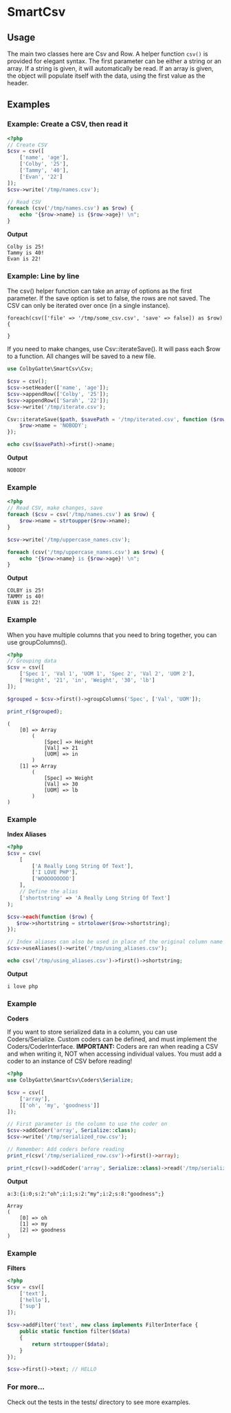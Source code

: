 # SmartCsv

## Usage
The main two classes here are Csv and Row.
A helper function `csv()` is provided for elegant syntax. The first parameter can be either a string or an array. If a string is given, it will automatically be read. If an array is given, the object will populate itself with the data, using the first value as the header.

## Examples
### Example: Create a CSV, then read it
```php
<?php
// Create CSV
$csv = csv([
    ['name', 'age'],
    ['Colby', '25'],
    ['Tammy', '40'],
    ['Evan', '22']
]);
$csv->write('/tmp/names.csv');

// Read CSV
foreach (csv('/tmp/names.csv') as $row) {
    echo "{$row->name} is {$row->age}! \n";
}
```
__Output__
```
Colby is 25!
Tammy is 40!
Evan is 22!
```

### Example: Line by line
The csv() helper function can take an array of options as the first parameter.
If the save option is set to false, the rows are not saved. The CSV can only be iterated over once (in a single instance).
```
foreach(csv(['file' => '/tmp/some_csv.csv', 'save' => false]) as $row) {
    
}
```

If you need to make changes, use Csv::iterateSave(). It will pass each $row to a function. All changes will be saved to a new file.
```php
use ColbyGatte\SmartCsv\Csv;

$csv = csv();
$csv->setHeader(['name', 'age']);
$csv->appendRow(['Colby', '25']);
$csv->appendRow(['Sarah', '22']);
$csv->write('/tmp/iterate.csv');

Csv::iterateSave($path, $savePath = '/tmp/iterated.csv', function ($row) {
    $row->name = 'NOBODY';
});

echo csv($savePath)->first()->name;
```
__Output__
```
NOBODY
```

### Example
```php
<?php
// Read CSV, make changes, save
foreach ($csv = csv('/tmp/names.csv') as $row) {
    $row->name = strtoupper($row->name);
}

$csv->write('/tmp/uppercase_names.csv');

foreach (csv('/tmp/uppercase_names.csv') as $row) {
    echo "{$row->name} is {$row->age}! \n";
}
```
__Output__
```        
COLBY is 25!
TAMMY is 40!
EVAN is 22!
```
### Example
When you have multiple columns that you need to bring together, you can use groupColumns().
```php
<?php
// Grouping data
$csv = csv([
    ['Spec 1', 'Val 1', 'UOM 1', 'Spec 2', 'Val 2', 'UOM 2'],
    ['Height', '21', 'in', 'Weight', '30', 'lb']
]);

$grouped = $csv->first()->groupColumns('Spec', ['Val', 'UOM']);

print_r($grouped);
```

```
(
    [0] => Array
        (
            [Spec] => Height
            [Val] => 21
            [UOM] => in
        )
    [1] => Array
        (
            [Spec] => Weight
            [Val] => 30
            [UOM] => lb
        )
)
```

### Example
__Index Aliases__
```php
<?php
$csv = csv(
    [
        ['A Really Long String Of Text'],
        ['I LOVE PHP'],
        ['WOOOOOOOOO']
    ],
    // Define the alias
    ['shortstring' => 'A Really Long String Of Text']
);

$csv->each(function ($row) {
   $row->shortstring = strtolower($row->shortstring); 
});

// Index aliases can also be used in place of the original column name when writing
$csv->useAliases()->write('/tmp/using_aliases.csv');

echo csv('/tmp/using_aliases.csv')->first()->shortstring;
```
__Output__
```
i love php
```

### Example
__Coders__

If you want to store serialized data in a column, you can use Coders/Serialize.
Custom coders can be defined, and must implement the Coders/CoderInterface.
__IMPORTANT:__ Coders are ran when reading a CSV and when writing it, NOT when accessing individual values. You must add a coder to an instance of CSV before reading!
```php
<?php
use ColbyGatte\SmartCsv\Coders\Serialize;

$csv = csv([
    ['array'],
    [['oh', 'my', 'goodness']]
]);

// First parameter is the column to use the coder on
$csv->addCoder('array', Serialize::class);
$csv->write('/tmp/serialized_row.csv');

// Remember: Add coders before reading
print_r(csv('/tmp/serialized_row.csv')->first()->array);

print_r(csv()->addCoder('array', Serialize::class)->read('/tmp/serialized_row.csv')->first()->array);
```
__Output__
```
a:3:{i:0;s:2:"oh";i:1;s:2:"my";i:2;s:8:"goodness";}

Array
(
    [0] => oh
    [1] => my
    [2] => goodness
)
```

### Example
__Filters__
```php
<?php
$csv = csv([
    ['text'],
    ['hello'],
    ['sup']
]);

$csv->addFilter('text', new class implements FilterInterface {
    public static function filter($data)
    {
        return strtoupper($data);
    }
});

$csv->first()->text; // HELLO
```

### For more...
Check out the tests in the tests/ directory to see more examples.
